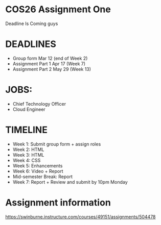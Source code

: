 # COS26 Assignment One
Deadline Is Coming guys


# DEADLINES
- Group form Mar 12 (end of Week 2)
- Assignment Part 1 Apr 17 (Week 7)
- Assignment Part 2 May 29 (Week 13)

# JOBS:
- Chief Technology Officer
- Cloud Engineer

# TIMELINE
- Week 1: Submit group form + assign roles
- Week 2: HTML
- Week 3: HTML
- Week 4: CSS
- Week 5: Enhancements
- Week 6: Video + Report
- Mid-semester Break: Report
- Week 7: Report + Review and submit by 10pm Monday

# Assignment information
https://swinburne.instructure.com/courses/49151/assignments/504478 
